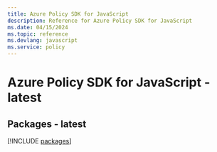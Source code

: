 ```yaml
---
title: Azure Policy SDK for JavaScript
description: Reference for Azure Policy SDK for JavaScript
ms.date: 04/15/2024
ms.topic: reference
ms.devlang: javascript
ms.service: policy
---
```

# Azure Policy SDK for JavaScript - latest
## Packages - latest
[!INCLUDE [packages](policy-index.md)]